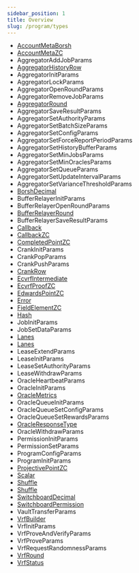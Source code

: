 ```yaml
---
sidebar_position: 1
title: Overview
slug: /program/types
---
```


- [AccountMetaBorsh](/solana/idl/types/AccountMetaBorsh)
- [AccountMetaZC](/solana/idl/types/AccountMetaZC)
- AggregatorAddJobParams
- [AggregatorHistoryRow](/solana/idl/types/AggregatorHistoryRow)
- AggregatorInitParams
- AggregatorLockParams
- AggregatorOpenRoundParams
- AggregatorRemoveJobParams
- [AggregatorRound](/solana/idl/types/AggregatorRound)
- AggregatorSaveResultParams
- AggregatorSetAuthorityParams
- AggregatorSetBatchSizeParams
- AggregatorSetConfigParams
- AggregatorSetForceReportPeriodParams
- AggregatorSetHistoryBufferParams
- AggregatorSetMinJobsParams
- AggregatorSetMinOraclesParams
- AggregatorSetQueueParams
- AggregatorSetUpdateIntervalParams
- AggregatorSetVarianceThresholdParams
- [BorshDecimal](/solana/idl/types/BorshDecimal)
- BufferRelayerInitParams
- BufferRelayerOpenRoundParams
- [BufferRelayerRound](/solana/idl/types/BufferRelayerRound)
- BufferRelayerSaveResultParams
- [Callback](/solana/idl/types/Callback)
- [CallbackZC](/solana/idl/types/CallbackZC)
- [CompletedPointZC](/solana/idl/types/CompletedPointZC)
- CrankInitParams
- CrankPopParams
- CrankPushParams
- [CrankRow](/solana/idl/types/CrankRow)
- [EcvrfIntermediate](/solana/idl/types/EcvrfIntermediate)
- [EcvrfProofZC](/solana/idl/types/EcvrfProofZC)
- [EdwardsPointZC](/solana/idl/types/EdwardsPointZC)
- [Error](/solana/idl/types/Error)
- [FieldElementZC](/solana/idl/types/FieldElementZC)
- [Hash](/solana/idl/types/Hash)
- JobInitParams
- JobSetDataParams
- [Lanes](/solana/idl/types/Lanes)
- [Lanes](/solana/idl/types/Lanes)
- LeaseExtendParams
- LeaseInitParams
- LeaseSetAuthorityParams
- LeaseWithdrawParams
- OracleHeartbeatParams
- OracleInitParams
- [OracleMetrics](/solana/idl/types/OracleMetrics)
- OracleQueueInitParams
- OracleQueueSetConfigParams
- OracleQueueSetRewardsParams
- [OracleResponseType](/solana/idl/types/OracleResponseType)
- OracleWithdrawParams
- PermissionInitParams
- PermissionSetParams
- ProgramConfigParams
- ProgramInitParams
- [ProjectivePointZC](/solana/idl/types/ProjectivePointZC)
- [Scalar](/solana/idl/types/Scalar)
- [Shuffle](/solana/idl/types/Shuffle)
- [Shuffle](/solana/idl/types/Shuffle)
- [SwitchboardDecimal](/solana/idl/types/SwitchboardDecimal)
- [SwitchboardPermission](/solana/idl/types/SwitchboardPermission)
- VaultTransferParams
- [VrfBuilder](/solana/idl/types/VrfBuilder)
- VrfInitParams
- VrfProveAndVerifyParams
- VrfProveParams
- VrfRequestRandomnessParams
- [VrfRound](/solana/idl/types/VrfRound)
- [VrfStatus](/solana/idl/types/VrfStatus)
